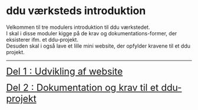 # ddu værksteds introduktion

Velkommen til tre modulers introduktion til ddu værkstedet.    
I skal i disse moduler kigge på de krav og dokumentations-former, der eksisterer ifm. et ddu-projekt.    
Desuden skal i også lave et lille mini website, der opfylder kravene til et ddu projekt. 

--------------------------------

<a href="del1/Del1_webudvikling.html" style="font-size:25px;">Del 1 : Udvikling af website</a>

<a href="del1_udvikling" style="font-size:25px;">Del 2 : Dokumentation og krav til et ddu-projekt</a>

